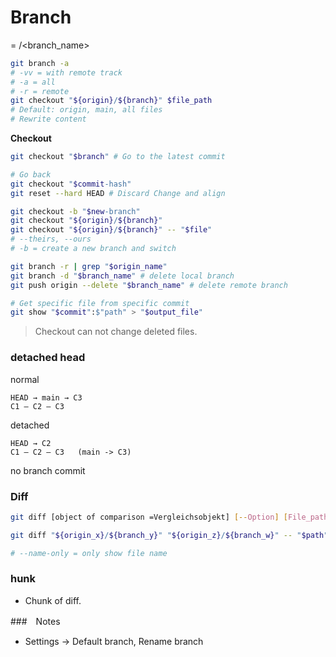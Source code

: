 # Branch

= <origin>/<branch_name>

```bash
git branch -a
# -vv = with remote track
# -a = all
# -r = remote
git checkout "${origin}/${branch}" $file_path
# Default: origin, main, all files
# Rewrite content
```

**Checkout**
```bash
git checkout "$branch" # Go to the latest commit

# Go back
git checkout "$commit-hash"
git reset --hard HEAD # Discard Change and align 

git checkout -b "$new-branch"
git checkout "${origin}/${branch}"
git checkout "${origin}/${branch}" -- "$file"
# --theirs, --ours 
# -b = create a new branch and switch
```


```bash
git branch -r | grep "$origin_name" 
git branch -d "$branch_name" # delete local branch
git push origin --delete "$branch_name" # delete remote branch
```

```bash
# Get specific file from specific commit
git show "$commit":$"path" > "$output_file"
```


> Checkout can not change deleted files.




### detached head
normal
```
HEAD → main → C3
C1 — C2 — C3
```
detached
```
HEAD → C2
C1 — C2 — C3   (main -> C3) 
```
no branch commit



### Diff
```bash
git diff [object of comparison =Vergleichsobjekt] [--Option] [File_path...]

git diff "${origin_x}/${branch_y}" "${origin_z}/${branch_w}" -- "$path"

# --name-only = only show file name 

```

### hunk

- Chunk of diff.


###　Notes 
* Settings -> Default branch, Rename branch


